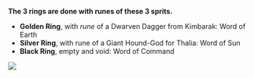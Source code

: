 **The 3 rings are done with runes of these 3 sprits.**
- **Golden Ring**, with *rune* of a Dwarven Dagger from Kimbarak: Word of Earth
- **Silver Ring**, with rune of a Giant Hound-God for Thalia: Word of Sun
- **Black Ring**, empty and void: Word of Command

![](https://i.imgur.com/wKvJ7zs.png)
